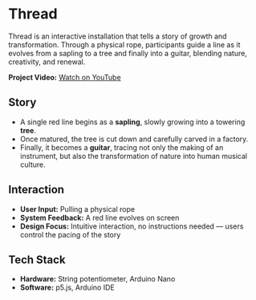 # Thread

Thread is an interactive installation that tells a story of growth and transformation. Through a physical rope, participants guide a line as it evolves from a sapling to a tree and finally into a guitar, blending nature, creativity, and renewal.

**Project Video:** [Watch on YouTube](https://youtu.be/XzeWMsJH0lg)



## Story

- A single red line begins as a **sapling**, slowly growing into a towering **tree**.  
- Once matured, the tree is cut down and carefully carved in a factory.  
- Finally, it becomes a **guitar**, tracing not only the making of an instrument, but also the transformation of nature into human musical culture.




## Interaction

- **User Input:** Pulling a physical rope  
- **System Feedback:** A red line evolves on screen  
- **Design Focus:** Intuitive interaction, no instructions needed — users control the pacing of the story  



## Tech Stack

- **Hardware:** String potentiometer, Arduino Nano  
- **Software:** p5.js, Arduino IDE  


